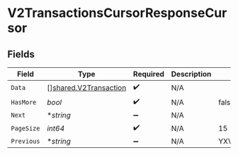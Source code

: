 # V2TransactionsCursorResponseCursor


## Fields

| Field                                                                 | Type                                                                  | Required                                                              | Description                                                           | Example                                                               |
| --------------------------------------------------------------------- | --------------------------------------------------------------------- | --------------------------------------------------------------------- | --------------------------------------------------------------------- | --------------------------------------------------------------------- |
| `Data`                                                                | [][shared.V2Transaction](../../../pkg/models/shared/v2transaction.md) | :heavy_check_mark:                                                    | N/A                                                                   |                                                                       |
| `HasMore`                                                             | *bool*                                                                | :heavy_check_mark:                                                    | N/A                                                                   | false                                                                 |
| `Next`                                                                | **string*                                                             | :heavy_minus_sign:                                                    | N/A                                                                   |                                                                       |
| `PageSize`                                                            | *int64*                                                               | :heavy_check_mark:                                                    | N/A                                                                   | 15                                                                    |
| `Previous`                                                            | **string*                                                             | :heavy_minus_sign:                                                    | N/A                                                                   | YXVsdCBhbmQgYSBtYXhpbXVtIG1heF9yZXN1bHRzLol=                          |